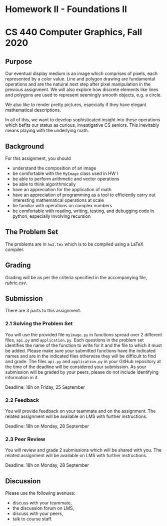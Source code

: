 # Homework II - Foundations II
# CS 440 Computer Graphics, Fall 2020

## Purpose

Our eventual display medium is an image which comprises of pixels, each represented by a color value. Line and polygon drawing are fundamental operations and are the natuiral next step after pixel manipulation in the previous assignment. We will also explore how discrete elements like lines and polygons are used to represent seemingly smooth objects, e.g. a circle. 

We also like to render pretty pictures, especially if they have elegant mathematical descriptions.

In all of this, we want to develop sophisticated insight into these operations which befits our status as curious, investigative CS seniors. This inevitably means playing with the underlying math.

## Background

For this assignment, you should
- understand the composition of an image
- be comfortable with the `MyImage` class used in HW I
- be able to perform arithmetic and vector operations
- be able to think algorithmically
- have an appreciation for the application of math 
- have an appreciation of programming as a tool to efficiently carry out interesting mathematical operations at scale
- be familiar with operations on complex numbers
- be comfortable with reading, writing, testing, and debugging code in python, especially involving recursion

## The Problem Set

The problems are in `hw2.tex` which is to be compiled using a LaTeX compiler.

## Grading

Grading will be as per the criteria specified in the accompanying file, _rubric.csv_.

## Submission

There are 3 parts to this assignment.

### 2.1 Solving the Problem Set

You will use the provided file `myimage.py` in functions spread over 2 different files, `api.py` and `application.py`. Each questions in the problem set identifies the name of the function to write for it and the file to which it must be added. Please make sure your submitted functions have the indicated names and are in the indicated files otherwise they will be difficult to find and grade. The files `api.py` and `application.py` in your GitHub repository at the time of the deadline will be considered your submission. As your submission will be graded by your peers, please do not include identifying information in it.

Deadline: 18h on Friday, 25 September

### 2.2 Feedback

You will provide feedback on your teammate and on the assignment. The related assignment will be available on LMS with further instructions.

Deadline: 18h on Monday, 28 September

### 2.3 Peer Review

You will review and grade 2 submissions which will be shared with you. The related assignment will be available on LMS with further instructions.

Deadline: 18h on Monday, 28 September

## Discussion

Please use the following avenues:

- discuss with your teammate,
- the discussion forum on LMS,
- discuss with your peers,
- talk to course staff.

